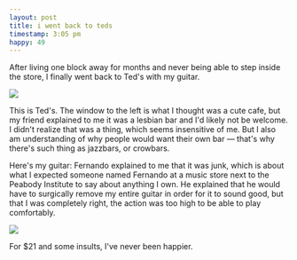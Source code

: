 ```yaml
---
layout: post
title: i went back to teds
timestamp: 3:05 pm
happy: 49
---
```


After living one block away for months and never being able to step inside the store, I finally went back to Ted's with my guitar.

![](http://blog.jordan.matelsky.com/photo-journal/images/IMG_0127.jpg)

This is Ted's. The window to the left is what I thought was a cute cafe, but my friend explained to me it was a lesbian bar and I'd likely not be welcome. I didn't realize that was a thing, which seems insensitive of me. But I also am understanding of why people would want their own bar — that's why there's such thing as jazzbars, or crowbars.

Here's my guitar: Fernando explained to me that it was junk, which is about what I expected someone named Fernando at a music store next to the Peabody Institute to say about anything I own. He explained that he would have to surgically remove my entire guitar in order for it to sound good, but that I was completely right, the action was too high to be able to play comfortably.

![](http://blog.jordan.matelsky.com/photo-journal/images/IMG_0128.jpg)

For $21 and some insults, I've never been happier.

